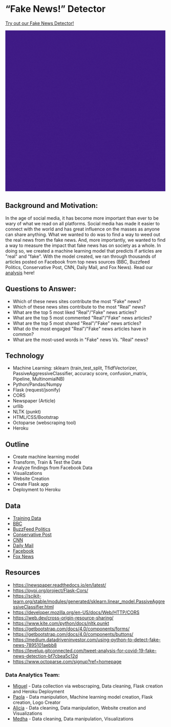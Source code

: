 # “Fake News!” Detector
[Try out our Fake News Detector!](https://fake-news-detector-project.herokuapp.com/)


![Logo](Image/new_fake_logo.gif)

## Background and Motivation: 

In the age of social media, it has become more important than ever to be wary of what we read on all platforms. Social media has made it easier to connect with the world and has great influence on the masses as anyone can share anything. What we wanted to do was to find a way to weed out the real news from the fake news. And, more importantly, we wanted to find a way to measure the impact that fake news has on society as a whole. In doing so, we created a machine learning model that predicts if articles are "real" and "fake".  With the model created, we ran through thousands of articles posted on Facebook from top news sources (BBC, Buzzfeed Politics, Conservative Post, CNN, Daily Mail, and Fox News).
Read our [analysis](https://docs.google.com/document/d/1i3ppTAVp6_3ZUh6Dt7e_Zl4LL0Ynhm-JyUPqZeueA9c/edit?usp=sharing) here! 

## Questions to Answer:

  * Which of these news sites contribute the most “Fake" news?
  * Which of these news sites contribute to the most "Real" news?
  * What are the top 5 most liked "Real"/"Fake" news articles?
  * What are the top 5 most commented "Real"/"Fake" news articles?
  * What are the top 5 most shared "Real"/"Fake" news articles?
  * What do the most engaged "Real"/"Fake" news articles have in common?
  * What are the most-used words in "Fake" news Vs. "Real" news?

## Technology

 * Machine Learning: sklearn (train_test_split, TfidfVectorizer, PassiveAggressiveClassifier, accuracy score, confusion_matrix, Pipeline, MultinomialNB)
 * Python/Pandas/Numpy
 * Flask (request/jsonify)
 * CORS
 * Newspaper (Article)
 * urllib
 * NLTK (punkt)
 * HTML/CSS/Bootstrap
 * Octoparse (webscraping tool)
 * Heroku

## Outline 

 * Create  machine learning model
 * Transform, Train & Test the Data
 * Analyze findings from Facebook Data
 * Visualizations 
 * Website Creation 
 * Create Flask app
 * Deployment to Heroku

## Data

* [Training Data](https://www.kaggle.com/hassanamin/textdb3)
* [BBC](https://www.bbc.com/)
* [BuzzFeed Politics](https://www.buzzfeednews.com/section/politics)
* [Conservative Post]()
* [CNN](https://www.cnn.com/)
* [Daily Mail](https://www.dailymail.co.uk/ushome/index.html)
* [Facebook](https://www.facebook.com/)
* [Fox News](https://www.foxnews.com/)

## Resources

*  https://newspaper.readthedocs.io/en/latest/
*  https://pypi.org/project/Flask-Cors/
*  https://scikit-learn.org/stable/modules/generated/sklearn.linear_model.PassiveAggressiveClassifier.html
*  https://developer.mozilla.org/en-US/docs/Web/HTTP/CORS
*  https://web.dev/cross-origin-resource-sharing/
*  https://www.kite.com/python/docs/nltk.punkt
*  https://getbootstrap.com/docs/4.0/components/forms/
*  https://getbootstrap.com/docs/4.0/components/buttons/
*  https://medium.datadriveninvestor.com/using-python-to-detect-fake-news-7895101aebb8
*  https://levelup.gitconnected.com/tweet-analysis-for-covid-19-fake-news-detection-bf7cbea5c12d
*  https://www.octoparse.com/signup?ref=homepage


### Data Analytics Team:
* [Miguel](https://github.com/52Godfrey) - Data collection via webscraping, Data cleaning, Flask creation and Heroku Deployment 
* [Paola](https://github.com/paola1395) - Data manipulation, Machine learning model creation, Flask creation, Logo Creator
* [Alicia](https://github.com/aliciasply) - Data cleaning, Data manipulation, Website creation and Visualizations
* [Medha](https://github.com/medha795) - Data cleaning, Data manipulation, Visualizations


